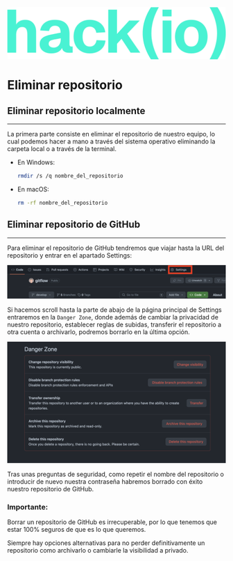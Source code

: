 <div style="text-align: center;">
  <img src="https://github.com/Hack-io-Data/Imagenes/blob/main/01-LogosHackio/logo_celeste@4x.png?raw=true" alt="logo hack(io)" />
</div>

# Eliminar repositorio

## Eliminar repositorio localmente

---

La primera parte consiste en eliminar el repositorio de nuestro equipo, lo cual podemos hacer a mano a través del sistema operativo eliminando la carpeta local o a través de la terminal.

- En Windows:
  ```bash
  rmdir /s /q nombre_del_repositorio
  ```
- En macOS:
  ```bash
  rm -rf nombre_del_repositorio
  ```

## Eliminar repositorio de GitHub

---

Para eliminar el repositorio de GitHub tendremos que viajar hasta la URL del repositorio y entrar en el apartado Settings:

![Captura de pantalla 2024-06-17 a las 16.38.05.png](./Imagenes/eliminar_1.png)

Si hacemos scroll hasta la parte de abajo de la página principal de Settings entraremos en la `Danger Zone`, donde además de cambiar la privacidad de nuestro repositorio, establecer reglas de subidas, transferir el repositorio a otra cuenta o archivarlo, podremos borrarlo en la última opción.

![Captura de pantalla 2024-06-17 a las 16.39.16.png](./Imagenes/eliminar_2.png)

Tras unas preguntas de seguridad, como repetir el nombre del repositorio o introducir de nuevo nuestra contraseña habremos borrado con éxito nuestro repositorio de GitHub.

### Importante:

Borrar un repositorio de GitHub es irrecuperable, por lo que tenemos que estar 100% seguros de que es lo que queremos.

Siempre hay opciones alternativas para no perder definitivamente un repositorio como archivarlo o cambiarle la visibilidad a privado.

